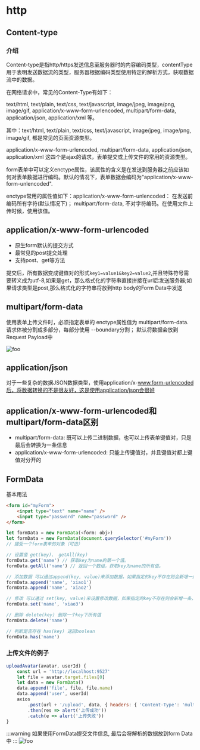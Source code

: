 # http

## Content-type

### 介绍
Content-type是指http/https发送信息至服务器时的内容编码类型，contentType用于表明发送数据流的类型，服务器根据编码类型使用特定的解析方式，获取数据流中的数据。

在网络请求中，常见的Content-Type有如下：

text/html, text/plain, text/css, text/javascript, image/jpeg, image/png, image/gif, application/x-www-form-urlencoded, multipart/form-data, application/json, application/xml 等。

其中：text/html, text/plain, text/css, text/javascript, image/jpeg, image/png, image/gif, 都是常见的页面资源类型。

application/x-www-form-urlencoded, multipart/form-data, application/json, application/xml 这四个是ajax的请求，表单提交或上传文件的常用的资源类型。

form表单中可以定义enctype属性，该属性的含义是在发送到服务器之前应该如何对表单数据进行编码。默认的情况下，表单数据会编码为"application/x-www-form-unlencoded".

enctype常用的属性值如下：application/x-www-form-unlencoded： 在发送前编码所有字符(默认情况下)；
multipart/form-data, 不对字符编码。在使用文件上传时候，使用该值。

## application/x-www-form-urlencoded
- 原生form默认的提交方式
- 最常见的post提交处理
- 支持post、get等方法

提交后，所有数据变成键值对的形式`key1=value1&key2=value2`,并且特殊符号需要转义成为utf-8,如果是get，那么格式化的字符串直接拼接在url后发送服务器;如果请求类型是post,那么格式化的字符串将放到http body的Form Data中发送

## multipart/form-data

使用表单上传文件时，必须指定表单的 enctype属性值为 multipart/form-data. 请求体被分割成多部分，每部分使用 --boundary分割；
默认将数据会放到Request Payload中

<img :src="$withBase('/images/JavaScript/base/http-01.png')" alt="foo">

## application/json
对于一些复杂的数据JSON数据类型，使用application/x-www.form-urlencoded后，将数据转换的不是很友好，这是使用application/json会很好

## application/x-www-form-urlencoded和multipart/form-data区别

- multipart/form-data: 既可以上传二进制数据，也可以上传表单键值对，只是最后会转换为一条信息
- application/x-www-form-urlencoded: 只能上传键值对，并且键值对都上键值对分开的

## FormData

基本用法

```html
<form id="myForm">
	<input type="text" name="name" />
	<input type="password" name="password" />
</form>
```

```js
let formData = new FormData(<form: obj>)
let formData = new FormData(document.querySelector('#myForm'))
// 接受一个form表单的对象（可选）

// 设置值 get(key)、 getAll(key)
formData.get('name') // 获取key为name的第一个值。
formData.getAll('name') // 返回一个数组，获取key为name的所有值。

// 添加数据 可以通过append(key, value)来添加数据，如果指定的key不存在则会新增一条数据，如果key存在，则添加到数据的末尾。
formData.append('name', 'xiao1')
formData.append('name', 'xiao2')

// 修改 可以通过 set(key, value)来设置修改数据，如果指定的key不存在则会新增一条，如果存在，则会修改对应的值。
formData.set('name', 'xiao3')

// 删除 delete(key) 删除一个key下所有值
formData.delete('name')

// 判断是否存在 has(key) 返回boolean
formData.has('name')
```

### 上传文件的例子
```js
uploadAvatar(avatar, userId) {
    const url = 'http://localhost:9527'
    let file = avatar.target.files[0]
    let data = new FormData()
    data.append('file', file, file.name)
    data.append('user', userId)
    axios
        .post(url + '/upload', data, { headers: { 'Content-Type': 'multipart/form-data' } })
        .then(res => alert('上传成功'))
        .catch(e => alert('上传失败'))
}
```

:::warning
如果使用FormData提交文件信息, 最后会将解析的数据放到form Data中
:::
<img :src="$withBase('/images/JavaScript/base/http-02.png')" alt="foo">